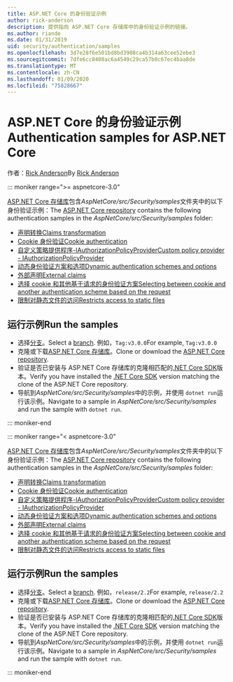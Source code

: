 ```yaml
---
title: ASP.NET Core 的身份验证示例
author: rick-anderson
description: 提供指向 ASP.NET Core 存储库中的身份验证示例的链接。
ms.author: riande
ms.date: 01/31/2019
uid: security/authentication/samples
ms.openlocfilehash: 3d7e28f6e501bd8bd3908ca4b314a63cee52ebe3
ms.sourcegitcommit: 7dfe6cc8408ac6a4549c29ca57b0c67ec4baa8de
ms.translationtype: MT
ms.contentlocale: zh-CN
ms.lasthandoff: 01/09/2020
ms.locfileid: "75828667"
---
```

# <a name="authentication-samples-for-aspnet-core"></a><span data-ttu-id="cf877-103">ASP.NET Core 的身份验证示例</span><span class="sxs-lookup"><span data-stu-id="cf877-103">Authentication samples for ASP.NET Core</span></span>

<span data-ttu-id="cf877-104">作者：[Rick Anderson](https://twitter.com/RickAndMSFT)</span><span class="sxs-lookup"><span data-stu-id="cf877-104">By [Rick Anderson](https://twitter.com/RickAndMSFT)</span></span>

::: moniker range=">= aspnetcore-3.0"

<span data-ttu-id="cf877-105">[ASP.NET Core 存储库](https://github.com/dotnet/AspNetCore)包含*AspNetCore/src/Security/samples*文件夹中的以下身份验证示例：</span><span class="sxs-lookup"><span data-stu-id="cf877-105">The [ASP.NET Core repository](https://github.com/dotnet/AspNetCore) contains the following authentication samples in the *AspNetCore/src/Security/samples* folder:</span></span>

* [<span data-ttu-id="cf877-106">声明转换</span><span class="sxs-lookup"><span data-stu-id="cf877-106">Claims transformation</span></span>](https://github.com/dotnet/AspNetCore/tree/release/3.0/src/Security/samples/ClaimsTransformation)
* [<span data-ttu-id="cf877-107">Cookie 身份验证</span><span class="sxs-lookup"><span data-stu-id="cf877-107">Cookie authentication</span></span>](https://github.com/dotnet/AspNetCore/tree/release/3.0/src/Security/samples/Cookies)
* [<span data-ttu-id="cf877-108">自定义策略提供程序-IAuthorizationPolicyProvider</span><span class="sxs-lookup"><span data-stu-id="cf877-108">Custom policy provider - IAuthorizationPolicyProvider</span></span>](https://github.com/dotnet/AspNetCore/tree/release/3.0/src/Security/samples/CustomPolicyProvider)
* [<span data-ttu-id="cf877-109">动态身份验证方案和选项</span><span class="sxs-lookup"><span data-stu-id="cf877-109">Dynamic authentication schemes and options</span></span>](https://github.com/dotnet/AspNetCore/tree/release/3.0/src/Security/samples/DynamicSchemes)
* [<span data-ttu-id="cf877-110">外部声明</span><span class="sxs-lookup"><span data-stu-id="cf877-110">External claims</span></span>](https://github.com/dotnet/AspNetCore/tree/release/3.0/src/Security/samples/Identity.ExternalClaims)
* [<span data-ttu-id="cf877-111">选择 cookie 和其他基于请求的身份验证方案</span><span class="sxs-lookup"><span data-stu-id="cf877-111">Selecting between cookie and another authentication scheme based on the request</span></span>](https://github.com/dotnet/AspNetCore/tree/release/3.0/src/Security/samples/PathSchemeSelection)
* [<span data-ttu-id="cf877-112">限制对静态文件的访问</span><span class="sxs-lookup"><span data-stu-id="cf877-112">Restricts access to static files</span></span>](https://github.com/dotnet/AspNetCore/tree/release/3.0/src/Security/samples/StaticFilesAuth)

## <a name="run-the-samples"></a><span data-ttu-id="cf877-113">运行示例</span><span class="sxs-lookup"><span data-stu-id="cf877-113">Run the samples</span></span>

* <span data-ttu-id="cf877-114">选择[分支](https://github.com/dotnet/AspNetCore)。</span><span class="sxs-lookup"><span data-stu-id="cf877-114">Select a [branch](https://github.com/dotnet/AspNetCore).</span></span> <span data-ttu-id="cf877-115">例如，`Tag:v3.0.0`</span><span class="sxs-lookup"><span data-stu-id="cf877-115">For example, `Tag:v3.0.0`</span></span>
* <span data-ttu-id="cf877-116">克隆或下载[ASP.NET Core 存储库](https://github.com/dotnet/AspNetCore)。</span><span class="sxs-lookup"><span data-stu-id="cf877-116">Clone or download the [ASP.NET Core repository](https://github.com/dotnet/AspNetCore).</span></span>
* <span data-ttu-id="cf877-117">验证是否已安装与 ASP.NET Core 存储库的克隆相匹配的[.NET Core SDK](https://www.microsoft.com/net/download/all)版本。</span><span class="sxs-lookup"><span data-stu-id="cf877-117">Verify you have installed the [.NET Core SDK](https://www.microsoft.com/net/download/all) version matching the clone of the ASP.NET Core repository.</span></span>
* <span data-ttu-id="cf877-118">导航到*AspNetCore/src/Security/samples*中的示例，并使用 `dotnet run`运行该示例。</span><span class="sxs-lookup"><span data-stu-id="cf877-118">Navigate to a sample in *AspNetCore/src/Security/samples* and run the sample with `dotnet run`.</span></span>

::: moniker-end

::: moniker range="< aspnetcore-3.0"

<span data-ttu-id="cf877-119">[ASP.NET Core 存储库](https://github.com/dotnet/AspNetCore)包含*AspNetCore/src/Security/samples*文件夹中的以下身份验证示例：</span><span class="sxs-lookup"><span data-stu-id="cf877-119">The [ASP.NET Core repository](https://github.com/dotnet/AspNetCore) contains the following authentication samples in the *AspNetCore/src/Security/samples* folder:</span></span>

* [<span data-ttu-id="cf877-120">声明转换</span><span class="sxs-lookup"><span data-stu-id="cf877-120">Claims transformation</span></span>](https://github.com/dotnet/AspNetCore/tree/release/2.2/src/Security/samples/ClaimsTransformation)
* [<span data-ttu-id="cf877-121">Cookie 身份验证</span><span class="sxs-lookup"><span data-stu-id="cf877-121">Cookie authentication</span></span>](https://github.com/dotnet/AspNetCore/tree/release/2.2/src/Security/samples/Cookies)
* [<span data-ttu-id="cf877-122">自定义策略提供程序-IAuthorizationPolicyProvider</span><span class="sxs-lookup"><span data-stu-id="cf877-122">Custom policy provider - IAuthorizationPolicyProvider</span></span>](https://github.com/dotnet/AspNetCore/tree/release/2.2/src/Security/samples/CustomPolicyProvider)
* [<span data-ttu-id="cf877-123">动态身份验证方案和选项</span><span class="sxs-lookup"><span data-stu-id="cf877-123">Dynamic authentication schemes and options</span></span>](https://github.com/dotnet/AspNetCore/tree/release/2.2/src/Security/samples/DynamicSchemes)
* [<span data-ttu-id="cf877-124">外部声明</span><span class="sxs-lookup"><span data-stu-id="cf877-124">External claims</span></span>](https://github.com/dotnet/AspNetCore/tree/release/2.2/src/Security/samples/Identity.ExternalClaims)
* [<span data-ttu-id="cf877-125">选择 cookie 和其他基于请求的身份验证方案</span><span class="sxs-lookup"><span data-stu-id="cf877-125">Selecting between cookie and another authentication scheme based on the request</span></span>](https://github.com/dotnet/AspNetCore/tree/release/2.2/src/Security/samples/PathSchemeSelection)
* [<span data-ttu-id="cf877-126">限制对静态文件的访问</span><span class="sxs-lookup"><span data-stu-id="cf877-126">Restricts access to static files</span></span>](https://github.com/dotnet/AspNetCore/tree/release/2.2/src/Security/samples/StaticFilesAuth)

## <a name="run-the-samples"></a><span data-ttu-id="cf877-127">运行示例</span><span class="sxs-lookup"><span data-stu-id="cf877-127">Run the samples</span></span>

* <span data-ttu-id="cf877-128">选择[分支](https://github.com/dotnet/AspNetCore)。</span><span class="sxs-lookup"><span data-stu-id="cf877-128">Select a [branch](https://github.com/dotnet/AspNetCore).</span></span> <span data-ttu-id="cf877-129">例如，`release/2.2`</span><span class="sxs-lookup"><span data-stu-id="cf877-129">For example, `release/2.2`</span></span>
* <span data-ttu-id="cf877-130">克隆或下载[ASP.NET Core 存储库](https://github.com/dotnet/AspNetCore)。</span><span class="sxs-lookup"><span data-stu-id="cf877-130">Clone or download the [ASP.NET Core repository](https://github.com/dotnet/AspNetCore).</span></span>
* <span data-ttu-id="cf877-131">验证是否已安装与 ASP.NET Core 存储库的克隆相匹配的[.NET Core SDK](https://www.microsoft.com/net/download/all)版本。</span><span class="sxs-lookup"><span data-stu-id="cf877-131">Verify you have installed the [.NET Core SDK](https://www.microsoft.com/net/download/all) version matching the clone of the ASP.NET Core repository.</span></span>
* <span data-ttu-id="cf877-132">导航到*AspNetCore/src/Security/samples*中的示例，并使用 `dotnet run`运行该示例。</span><span class="sxs-lookup"><span data-stu-id="cf877-132">Navigate to a sample in *AspNetCore/src/Security/samples* and run the sample with `dotnet run`.</span></span>

::: moniker-end
